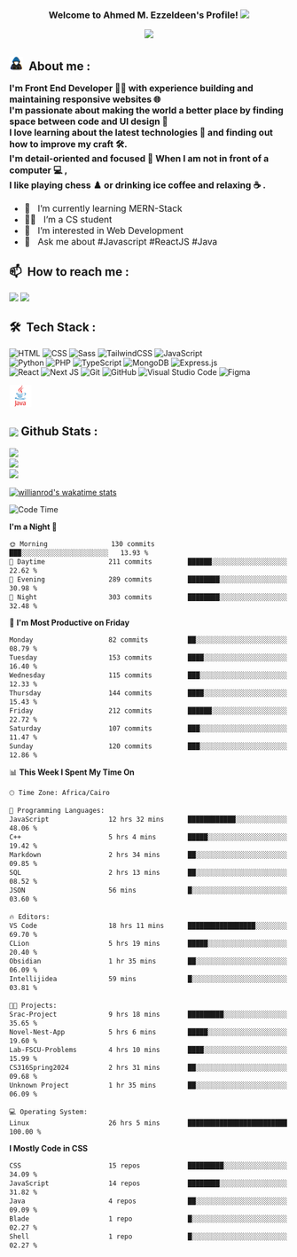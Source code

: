<h3 align="center">
  Welcome to Ahmed M. Ezzeldeen's Profile!
  <img src="https://media.giphy.com/media/hvRJCLFzcasrR4ia7z/giphy.gif" width="28">
</h3>

<!-- Typing SVG by DenverCoder1 - https://github.com/DenverCoder1/readme-typing-svg -->
<p align="center">
  <a href="https://github.com/DenverCoder1/readme-typing-svg"><img src="https://readme-typing-svg.herokuapp.com/?lines=I'm%20Junior%20Software%20Engineer%20👨‍💻;I'm%20Front-End%20developer;Always%20learning%20new%20things&font=Fira%20Code&center=true&width=440&height=45&color=2196f3&vCenter=true&size=24"></a>
</p>

## <img src ="https://github.com/0xAbdulKhalid/0xAbdulKhalid/raw/main/assets/mdImages/about_me.gif" width=25px> &nbsp;About me :

<p Style="font-size:16px; font-weight:bold; ">
I'm Front End Developer 🧑‍💻 with experience building and maintaining responsive websites 🌐<br>
I'm passionate about making the world a better place by finding space between code and UI design 🎨<br>
I love learning about the latest technologies 🚀 and finding out how to improve my craft 🛠️.<br> I'm detail-oriented and focused 🤏 
When I am not in front of a computer 💻️ ,<br> I like playing chess ♟️ or drinking ice coffee and relaxing ☕️ .
</p>

<ul style="font-size:16px">
<li>🌱 &nbsp; I’m currently learning MERN-Stack</li>
<li>👨‍💻 &nbsp; I’m a CS student</li>
<li>👀 &nbsp; I’m interested in Web Development</li>
<li>💬 &nbsp; Ask me about #Javascript #ReactJS #Java</li>
</ul>

## 📫 &nbsp;How to reach me :

<a href="https://www.linkedin.com/in/ahmed3zzeldeen/" target="_blank"><img src="https://img.shields.io/badge/-Ahmed%20M.%20Ezzeldeen-0077B5?style=for-the-badge&logo=Linkedin&logoColor=white"/></a>
<a href="https://telegram.me/Ahmed3zzeldeen" target="_blank"><img src="https://img.shields.io/badge/-Ahmed%20M.%20Ezzeldeen-0077B5?style=for-the-badge&logo=Telegram&logoColor=white"/></a>

## 🛠 &nbsp;Tech Stack :

![HTML](https://img.shields.io/badge/HTML5-E34F26?style=for-the-badge&logo=html5&logoColor=white) ![CSS](https://img.shields.io/badge/CSS3-1572B6?style=for-the-badge&logo=css3&logoColor=white) ![Sass](https://img.shields.io/badge/Sass-CC6699?style=for-the-badge&logo=sass&logoColor=white) ![TailwindCSS](https://img.shields.io/badge/tailwindcss-%2338B2AC.svg?style=for-the-badge&logo=tailwind-css&logoColor=white) ![JavaScript](https://img.shields.io/badge/JavaScript-323330?style=for-the-badge&logo=javascript&logoColor=F7DF1E) </br> ![Python](https://img.shields.io/badge/Python-FFD43B?style=for-the-badge&logo=python&logoColor=blue) ![PHP](https://img.shields.io/badge/PHP-777BB4?style=for-the-badge&logo=php&logoColor=white) ![TypeScript](https://img.shields.io/badge/typescript-%23007ACC.svg?style=for-the-badge&logo=typescript&logoColor=white) ![MongoDB](https://img.shields.io/badge/MongoDB-%234ea94b.svg?style=for-the-badge&logo=mongodb&logoColor=white) ![Express.js](https://img.shields.io/badge/express.js-%23404d59.svg?style=for-the-badge&logo=express&logoColor=%2361DAFB) </br> ![React](https://img.shields.io/badge/react-%2320232a.svg?style=for-the-badge&logo=react&logoColor=%2361DAFB) ![Next JS](https://img.shields.io/badge/Next-black?style=for-the-badge&logo=next.js&logoColor=white) ![Git](https://img.shields.io/badge/GIT-E44C30?style=for-the-badge&logo=git&logoColor=white) ![GitHub](https://img.shields.io/badge/GitHub-100000?style=for-the-badge&logo=github&logoColor=white) ![Visual Studio Code](https://img.shields.io/badge/VSCode-0078D4?style=for-the-badge&logo=visual%20studio%20code&logoColor=white) ![Figma](https://img.shields.io/badge/figma-%23F24E1E.svg?style=for-the-badge&logo=figma&logoColor=white)&nbsp;

<a href="https://www.java.com" target="_blank"> <img src="https://raw.githubusercontent.com/devicons/devicon/master/icons/java/java-original-wordmark.svg" alt="java" width="40" height="40"/></a>

<!-- ![Figma](https://img.shields.io/badge/figma-05122A.svg?style=for-the-badge&logo=figma&logoColor=white) -->

## <img src = "https://media.giphy.com/media/iY8CRBdQXODJSCERIr/giphy.gif" align="center" width ="30px"> Github Stats :

![](https://github-readme-stats.vercel.app/api?username=Ahmed3zzeldeen&theme=tokyonight&hide_border=false&include_all_commits=false&count_private=false)<br/>
![](https://github-readme-streak-stats.herokuapp.com/?user=Ahmed3zzeldeen&theme=tokyonight&hide_border=false)<br/>
![](https://github-readme-stats.vercel.app/api/top-langs?username=Ahmed3zzeldeen&theme=tokyonight&hide_border=false&layout=compact&include_all_commits=true&count_private=false)<br/>

[![willianrod's wakatime stats](https://github-readme-stats.vercel.app/api/wakatime?username=ahmed3zzeldeen&layout=compact)](https://github.com/anuraghazra/github-readme-stats)

<!--START_SECTION:waka-->
![Code Time](http://img.shields.io/badge/Code%20Time-1%2C005%20hrs%2014%20mins-blue)

**I'm a Night 🦉** 

```text
🌞 Morning                130 commits         ███░░░░░░░░░░░░░░░░░░░░░░   13.93 % 
🌆 Daytime                211 commits         ██████░░░░░░░░░░░░░░░░░░░   22.62 % 
🌃 Evening                289 commits         ████████░░░░░░░░░░░░░░░░░   30.98 % 
🌙 Night                  303 commits         ████████░░░░░░░░░░░░░░░░░   32.48 % 
```
📅 **I'm Most Productive on Friday** 

```text
Monday                   82 commits          ██░░░░░░░░░░░░░░░░░░░░░░░   08.79 % 
Tuesday                  153 commits         ████░░░░░░░░░░░░░░░░░░░░░   16.40 % 
Wednesday                115 commits         ███░░░░░░░░░░░░░░░░░░░░░░   12.33 % 
Thursday                 144 commits         ████░░░░░░░░░░░░░░░░░░░░░   15.43 % 
Friday                   212 commits         ██████░░░░░░░░░░░░░░░░░░░   22.72 % 
Saturday                 107 commits         ███░░░░░░░░░░░░░░░░░░░░░░   11.47 % 
Sunday                   120 commits         ███░░░░░░░░░░░░░░░░░░░░░░   12.86 % 
```


📊 **This Week I Spent My Time On** 

```text
🕑︎ Time Zone: Africa/Cairo

💬 Programming Languages: 
JavaScript               12 hrs 32 mins      ████████████░░░░░░░░░░░░░   48.06 % 
C++                      5 hrs 4 mins        █████░░░░░░░░░░░░░░░░░░░░   19.42 % 
Markdown                 2 hrs 34 mins       ██░░░░░░░░░░░░░░░░░░░░░░░   09.85 % 
SQL                      2 hrs 13 mins       ██░░░░░░░░░░░░░░░░░░░░░░░   08.52 % 
JSON                     56 mins             █░░░░░░░░░░░░░░░░░░░░░░░░   03.60 % 

🔥 Editors: 
VS Code                  18 hrs 11 mins      █████████████████░░░░░░░░   69.70 % 
CLion                    5 hrs 19 mins       █████░░░░░░░░░░░░░░░░░░░░   20.40 % 
Obsidian                 1 hr 35 mins        ██░░░░░░░░░░░░░░░░░░░░░░░   06.09 % 
Intellijidea             59 mins             █░░░░░░░░░░░░░░░░░░░░░░░░   03.81 % 

🐱‍💻 Projects: 
Srac-Project             9 hrs 18 mins       █████████░░░░░░░░░░░░░░░░   35.65 % 
Novel-Nest-App           5 hrs 6 mins        █████░░░░░░░░░░░░░░░░░░░░   19.60 % 
Lab-FSCU-Problems        4 hrs 10 mins       ████░░░░░░░░░░░░░░░░░░░░░   15.99 % 
CS316Spring2024          2 hrs 31 mins       ██░░░░░░░░░░░░░░░░░░░░░░░   09.68 % 
Unknown Project          1 hr 35 mins        ██░░░░░░░░░░░░░░░░░░░░░░░   06.09 % 

💻 Operating System: 
Linux                    26 hrs 5 mins       █████████████████████████   100.00 % 
```

**I Mostly Code in CSS** 

```text
CSS                      15 repos            █████████░░░░░░░░░░░░░░░░   34.09 % 
JavaScript               14 repos            ████████░░░░░░░░░░░░░░░░░   31.82 % 
Java                     4 repos             ██░░░░░░░░░░░░░░░░░░░░░░░   09.09 % 
Blade                    1 repo              █░░░░░░░░░░░░░░░░░░░░░░░░   02.27 % 
Shell                    1 repo              █░░░░░░░░░░░░░░░░░░░░░░░░   02.27 % 
```




<!--END_SECTION:waka-->
